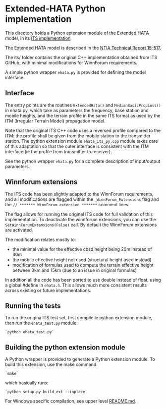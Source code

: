 # Extended-HATA Python implementation

This directory holds a Python extension module of the Extended HATA model, in its
[ITS implementation](https://github.com/NTIA/ehata). 

The Extended HATA model is described in the [NTIA Technical Report 15-517](https://www.ntia.doc.gov/report/2015/35-ghz-exclusion-zone-analyses-and-methodology).

The its/ folder contains the original C++ implementation obtained from ITS GitHub, 
with minimal modifications for WinnForum requirements.

A simple python wrapper `ehata.py` is provided for defining the model interface.

## Interface

The entry points are the routines `ExtendedHata()` and `MedianBasicPropLoss()`
in ehata.py, which take as parameters the frequency, base station and mobile heights,
and the terrain profile in the same ITS format as used by the ITM (Irregular Terrain
Model) propagation model.

Note that the original ITS C++ code uses a reversed profile compared to the ITM:
the profile shall be given from the mobile station to the transmitter station.
The python extension module `ehata_its_py.cpp` module takes care of this adaptation
so that the outer interface is consistent with the ITM interface (ie the profile from
transmitter to receiver).

See the python wrapper `ehata.py` for a complete description of input/output parameters.


## Winnforum extensions

The ITS code has been slightly adapted to the WinnForum requirements, and all
modifications are flagged within the `_WinnForum_Extensions` flag and the
`// ******* WinnForum extension *******` comment lines.

The flag allows for running the original ITS code for full validation of this
implementation. To deactivate the winnforum extensions, you can use 
the `SetWinnForumExtensions(False)` call.
By default the WinnForum extensions are activated.

The modification relates mostly to:

  - the minimal value for the effective cbsd height being 20m instead of 30m
  - the mobile effective height not used (structural height used instead)
  - modification of formulas used to compute the terrain effective height
  between 3km and 15km (due to an issue in original formulas)

In addition all the code has been ported to use double instead of float, using
a global #define in `ehata.h`. This allows much more consistent results across existing
or future implementations.


## Running the tests
To run the origina ITS test set, first compile le python extension module,
then run the `ehata_test.py` module:

    `python ehata_test.py`


## Building the python extension module

A Python wrapper is provided to generate a Python extension module.
To build this extension, use the make command:

    `make`
    
which basically runs:

    `python setup.py build_ext --inplace`

For Windows specific compilation, see upper level [README.md](../README.md).

